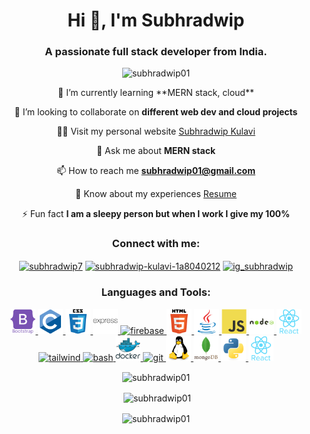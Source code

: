 <h1 align="center">Hi 👋, I'm Subhradwip</h1>
<h3 align="center">A passionate full stack developer from India.</h3>

<p align="center"> <img src="https://komarev.com/ghpvc/?username=subhradwip01&label=Profile%20views&color=0e75b6&style=flat" alt="subhradwip01" /> </p>
<div align="center">
🌱 I’m currently learning **MERN stack, cloud**

 👯 I’m looking to collaborate on **different web dev and cloud projects**

👨‍💻 Visit my personal website [Subhradwip Kulavi](https://csi-vit-ap.github.io/20BCE7045-Subhradwip_Kulavi/)

💬 Ask me about **MERN stack**

📫 How to reach me **subhradwip01@gmail.com**

📄 Know about my experiences [Resume](https://drive.google.com/file/d/19uPu4MeEbuQrNIPSgvbgO98cRS68OnXl/view)

⚡ Fun fact **I am a sleepy person but when I work I give my 100%**
</div>
<h3 align="center">Connect with me:</h3>
<p align="center">
<a href="https://twitter.com/subhradwip7" target="blank"><img align="center" src="https://raw.githubusercontent.com/rahuldkjain/github-profile-readme-generator/master/src/images/icons/Social/twitter.svg" alt="subhradwip7" height="30" width="40" /></a>
<a href="https://linkedin.com/in/subhradwip-kulavi-1a8040212" target="blank"><img align="center" src="https://raw.githubusercontent.com/rahuldkjain/github-profile-readme-generator/master/src/images/icons/Social/linked-in-alt.svg" alt="subhradwip-kulavi-1a8040212" height="30" width="40" /></a>
<a href="https://instagram.com/ig_subhradwip" target="blank"><img align="center" src="https://raw.githubusercontent.com/rahuldkjain/github-profile-readme-generator/master/src/images/icons/Social/instagram.svg" alt="ig_subhradwip" height="30" width="40" /></a>
</p>

<h3 align="center">Languages and Tools:</h3>
<p align="center"> <a href="https://getbootstrap.com" target="_blank"> <img src="https://raw.githubusercontent.com/devicons/devicon/master/icons/bootstrap/bootstrap-plain-wordmark.svg" alt="bootstrap" width="40" height="40"/> </a> <a href="https://www.cprogramming.com/" target="_blank"> <img src="https://raw.githubusercontent.com/devicons/devicon/master/icons/c/c-original.svg" alt="c" width="40" height="40"/> </a> <a href="https://www.w3schools.com/css/" target="_blank"> <img src="https://raw.githubusercontent.com/devicons/devicon/master/icons/css3/css3-original-wordmark.svg" alt="css3" width="40" height="40"/> </a> <a href="https://expressjs.com" target="_blank"> <img src="https://raw.githubusercontent.com/devicons/devicon/master/icons/express/express-original-wordmark.svg" alt="express" width="40" height="40"/> </a> <a href="https://firebase.google.com/" target="_blank"> <img src="https://www.vectorlogo.zone/logos/firebase/firebase-icon.svg" alt="firebase" width="40" height="40"/> </a> <a href="https://www.w3.org/html/" target="_blank"> <img src="https://raw.githubusercontent.com/devicons/devicon/master/icons/html5/html5-original-wordmark.svg" alt="html5" width="40" height="40"/> </a> <a href="https://www.java.com" target="_blank"> <img src="https://raw.githubusercontent.com/devicons/devicon/master/icons/java/java-original.svg" alt="java" width="40" height="40"/> </a> <a href="https://developer.mozilla.org/en-US/docs/Web/JavaScript" target="_blank"> <img src="https://raw.githubusercontent.com/devicons/devicon/master/icons/javascript/javascript-original.svg" alt="javascript" width="40" height="40"/> </a> <a href="https://nodejs.org" target="_blank"> <img src="https://raw.githubusercontent.com/devicons/devicon/master/icons/nodejs/nodejs-original-wordmark.svg" alt="nodejs" width="40" height="40"/> </a> <a href="https://reactjs.org/" target="_blank"> <img src="https://raw.githubusercontent.com/devicons/devicon/master/icons/react/react-original-wordmark.svg" alt="react" width="40" height="40"/> </a> <a href="https://tailwindcss.com/" target="_blank"> <img src="https://www.vectorlogo.zone/logos/tailwindcss/tailwindcss-icon.svg" alt="tailwind" width="40" height="40"/> </a> <a href="https://www.gnu.org/software/bash/" target="_blank" rel="noreferrer"> <img src="https://www.vectorlogo.zone/logos/gnu_bash/gnu_bash-icon.svg" alt="bash" width="40" height="40"/> </a> <a href="https://www.docker.com/" target="_blank" rel="noreferrer"> <img src="https://raw.githubusercontent.com/devicons/devicon/master/icons/docker/docker-original-wordmark.svg" alt="docker" width="40" height="40"/> </a> <a href="https://git-scm.com/" target="_blank" rel="noreferrer"> <img src="https://www.vectorlogo.zone/logos/git-scm/git-scm-icon.svg" alt="git" width="40" height="40"/> </a> <a href="https://www.linux.org/" target="_blank" rel="noreferrer"> <img src="https://raw.githubusercontent.com/devicons/devicon/master/icons/linux/linux-original.svg" alt="linux" width="40" height="40"/> </a> <a href="https://www.mongodb.com/" target="_blank" rel="noreferrer"> <img src="https://raw.githubusercontent.com/devicons/devicon/master/icons/mongodb/mongodb-original-wordmark.svg" alt="mongodb" width="40" height="40"/> </a> <a href="https://www.python.org" target="_blank" rel="noreferrer"> <img src="https://raw.githubusercontent.com/devicons/devicon/master/icons/python/python-original.svg" alt="python" width="40" height="40"/> </a> <a href="https://reactjs.org/" target="_blank" rel="noreferrer"> <img src="https://raw.githubusercontent.com/devicons/devicon/master/icons/react/react-original-wordmark.svg" alt="react" width="40" height="40"/> </a></p>

<p align="center"><img align="center" src="https://github-readme-stats.vercel.app/api/top-langs?username=subhradwip01&show_icons=true&locale=en&layout=compact" alt="subhradwip01" /></p>

<p align="center">&nbsp;<img align="center" src="https://github-readme-stats.vercel.app/api?username=subhradwip01&show_icons=true&locale=en" alt="subhradwip01" /></p>

<p align="center"><img align="center" src="https://github-readme-streak-stats.herokuapp.com/?user=subhradwip01&" alt="subhradwip01" /></p>
